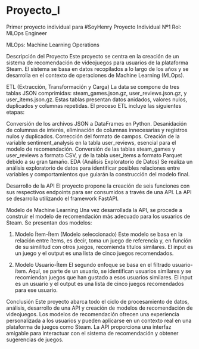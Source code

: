 # Proyecto_I
Primer proyecto individual para #SoyHenry
Proyecto Individual Nº1
Rol: MLOps Engineer

MLOps: Machine Learning Operations

Descripción del Proyecto
Este proyecto se centra en la creación de un sistema de recomendación de videojuegos para usuarios de la plataforma Steam. El sistema se basa en datos recopilados a lo largo de los años y se desarrolla en el contexto de operaciones de Machine Learning (MLOps).

ETL (Extracción, Transformación y Carga)
La data se compone de tres tablas JSON comprimidas: steam_games.json.gz, user_reviews.json.gz, y user_items.json.gz. Estas tablas presentan datos anidados, valores nulos, duplicados y columnas repetidas. El proceso ETL incluye las siguientes etapas:

Conversión de los archivos JSON a DataFrames en Python.
Desanidación de columnas de interés, eliminación de columnas innecesarias y registros nulos y duplicados.
Corrección del formato de campos.
Creación de la variable sentiment_analysis en la tabla user_reviews, esencial para el modelo de recomendación.
Conversión de las tablas steam_games y user_reviews a formato CSV, y de la tabla user_items a formato Parquet debido a su gran tamaño.
EDA (Análisis Exploratorio de Datos)
Se realiza un análisis exploratorio de datos para identificar posibles relaciones entre variables y comportamientos que guiarán la construcción del modelo final. 

Desarrollo de la API
El proyecto propone la creación de seis funciones con sus respectivos endpoints para ser consumidos a través de una API. La API se desarrolla utilizando el framework FastAPI.

Modelo de Machine Learning
Una vez desarrollada la API, se procede a construir el modelo de recomendación más adecuado para los usuarios de Steam. Se presentan dos modelos:

1. Modelo Ítem-Ítem (Modelo seleccionado)
Este modelo se basa en la relación entre ítems, es decir, toma un juego de referencia y, en función de su similitud con otros juegos, recomienda títulos similares. El input es un juego y el output es una lista de cinco juegos recomendados.

2. Modelo Usuario-Ítem
El segundo enfoque se basa en el filtrado usuario-ítem. Aquí, se parte de un usuario, se identifican usuarios similares y se recomiendan juegos que han gustado a esos usuarios similares. El input es un usuario y el output es una lista de cinco juegos recomendados para ese usuario.

Conclusión
Este proyecto abarca todo el ciclo de procesamiento de datos, análisis, desarrollo de una API y creación de modelos de recomendación de videojuegos. Los modelos de recomendación ofrecen una experiencia personalizada a los usuarios y pueden aplicarse en un contexto real en una plataforma de juegos como Steam. La API proporciona una interfaz amigable para interactuar con el sistema de recomendación y obtener sugerencias de juegos.



